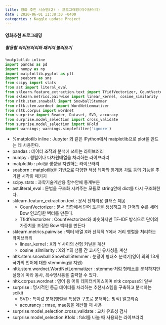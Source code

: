 ```yaml
---
title: 영화 추천 시스템(2) - 프로그래밍(라이브러리)  
date : 2020-06-01 11:38:30 -0400
categories : Kaggle update Project
---
```


#### 영화추천 프로그래밍

##### 활용할 라이브러리와 패키지 불러오기
```python
%matplotlib inline
import pandas as pd
import numpy as np
import matplotlib.pyplot as plt
import seaborn as sns
from scipy import stats 
from ast import literal_eval
from sklearn.feature_extraction.text import TfidfVectorizer, CountVectorizer
from sklearn.metrics.pairwise import linear_kernel, cosine_similarity
from nltk.stem.snowball import SnowballStemmer 
from nltk.stem.wordnet import WordNetLemmatizer
from nltk.corpus import wordnet
from surprise import Reader, Dataset, SVD, accuracy
from surprise.model_selection import cross_validate
from surprise.model_selection import KFold
import warnings; warnings.simplefilter('ignore')
```
* %matplotlib inline : Jupyter 와 같은 IPython에서 matplotlib으로 plot을 만드는 데 사용한다.
* pandas : 데이터 조작과 분석에 쓰이는 라이브러리
* numpy : 행렬이나 다차원배열을 처리하는 라이브러리
* matplotlib : plot을 생성을 지원하는 라이브러리
* seaborn : matplotlib을 기반으로 다양한 색상 테마와 통계용 차트 등의 기능을 추가한 시각화 패키지
* scipy.stats : 과학기술계산용 함수안에 통계부분
* ast.literal_eval : 문법을 구조화 시켜주는 모듈로 string안에 dict를 다시 구조화한다.
* sklearn.feature_extraction.text : 문서 전처리용 클래스 제공
  + CountVectorizer : 문서 집합에서 단어 토큰을 생성하고 각 단어의 수를 세어 Bow 인코딩한 벡터를 만든다.
  + TfidfVectorizer : CountVectorizer와 비슷하지만 TF-IDF 방식으로 단어의 가중치를 조정한 Bow 벡터를 만든다
* sklearn.metrics.pairwise : 벡터 배열 X와 선택적 Y에서 거리 행렬을 처리하는 라이브러리
  + linear_kernel : X와 Y 사이의 선형 커널을 계산
  + cosine_silmilarity : X와 Y의 샘플 간 코사인 유사성을 계산
* nltk.stem.snowball.SnowballStemmer : 눈덩이 형태소 분석기(영어 외의 13개 국가의 언어에 대한 stemming을 지원)
* nltk.stem.wordnet.WordNetLemmatizer : stemmer처럼 형태소를 분석하지만 설정에 따라 동사, 복수명사등을 출력할 수 있다.
* nltk.corpus.wordnet : 영어 용 어휘 데이터베이스이며 nltk corpuss의 일부
* surprise : 명시적인 등급 데이터를 처리하는 추천시스템을 구축하고 분석하는 scikit
  + SVD : 특이값 분해(행렬을 특정한 구조로 분해하는 방식) 알고리즘
  + accurancy : rmse, mae등을 계산할 때 사용
* surprise.model_selection.cross_validate : 교차 유효성 검사
* surprise.model_selection.Kfold : fold를 나눌 때 사용되는 라이브러리
